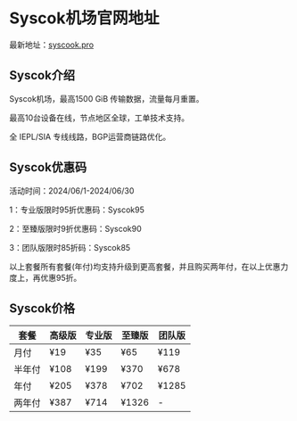 # Syscok机场官网地址

最新地址：[syscook.pro](https://syscook.pro/#/register?code=6I6z25Tq)

## Syscok介绍

Syscok机场，最高1500 GiB 传输数据，流量每月重置。

最高10台设备在线，节点地区全球，工单技术支持。

全 IEPL/SIA 专线线路，BGP运营商链路优化。

## Syscok优惠码

活动时间：2024/06/1-2024/06/30

1：专业版限时95折优惠码：Syscok95

2：至臻版限时9折优惠码：Syscok90

3：团队版限时85折码：Syscok85

以上套餐所有套餐(年付)均支持升级到更高套餐，并且购买两年付，在以上优惠力度上，再优惠95折。

## Syscok价格

|套餐|高级版|专业版|至臻版|团队版|
|----|----|----|----|----|
|月付|¥19|¥35|¥65|¥119|
|半年付|¥108|¥199|¥370|¥678|
|年付|¥205|¥378|¥702|¥1285|
|两年付|¥387|¥714|¥1326|-|
